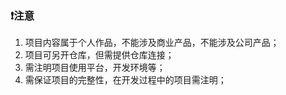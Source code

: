 ### :heavy_exclamation_mark:注意

1. 项目内容属于个人作品，不能涉及商业产品，不能涉及公司产品；
2. 项目可另开仓库，但需提供仓库连接；
3. 需注明项目使用平台，开发环境等；
4. 需保证项目的完整性，在开发过程中的项目需注明；

